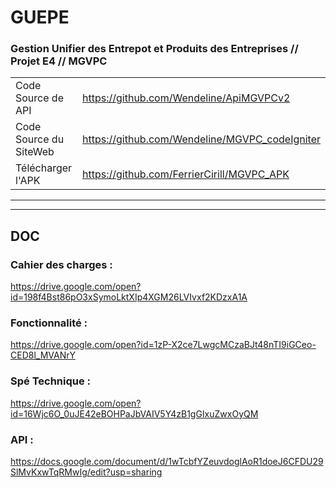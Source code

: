 # GUEPE
### Gestion Unifier des Entrepot et Produits des Entreprises // Projet E4 // MGVPC

|  |  |
|--|--|
| Code Source de API | https://github.com/Wendeline/ApiMGVPCv2 |
| Code Source du SiteWeb | https://github.com/Wendeline/MGVPC_codeIgniter |
| Télécharger l'APK | https://github.com/FerrierCirill/MGVPC_APK |

-----------------------------------
-----------------------------------



## DOC
### Cahier des charges :
https://drive.google.com/open?id=198f4Bst86pO3xSymoLktXIp4XGM26LVIvxf2KDzxA1A
### Fonctionnalité :
https://drive.google.com/open?id=1zP-X2ce7LwgcMCzaBJt48nTI9iGCeo-CED8l_MVANrY
### Spé Technique :
https://drive.google.com/open?id=16Wjc6O_0uJE42eBOHPaJbVAIV5Y4zB1gGIxuZwxOyQM
### API :
https://docs.google.com/document/d/1wTcbfYZeuvdoglAoR1doeJ6CFDU29SlMvKxwTqRMwIg/edit?usp=sharing

```
